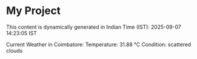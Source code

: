 # My Project

This content is dynamically generated in Indian Time (IST): 2025-09-07 14:23:05 IST


Current Weather in Coimbatore:
Temperature: 31.88 °C
Condition: scattered clouds
